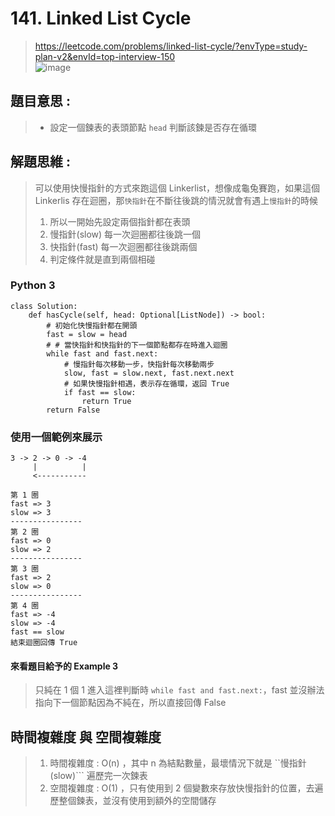 # 141. Linked List Cycle
> https://leetcode.com/problems/linked-list-cycle/?envType=study-plan-v2&envId=top-interview-150  
> ![image](https://github.com/Ricky7737/DataAnalysisAndLearning/assets/58324475/3ce05ecd-dac6-4014-afd1-c0092fbbddf8)
## 題目意思 : 
> * 設定一個鍊表的表頭節點 ```head``` 判斷該鍊是否存在循環  
## 解題思維 :
> 可以使用快慢指針的方式來跑這個 Linkerlist，想像成龜兔賽跑，如果這個 Linkerlis 存在迴圈，那```快指針```在不斷往後跳的情況就會有遇上```慢指針```的時候
> 1. 所以一開始先設定兩個指針都在表頭
> 2. 慢指針(slow) 每一次迴圈都往後跳一個
> 3. 快指針(fast) 每一次迴圈都往後跳兩個
> 4. 判定條件就是直到兩個相碰
### Python 3 
```
class Solution:
    def hasCycle(self, head: Optional[ListNode]) -> bool:
        # 初始化快慢指針都在開頭
        fast = slow = head
        # # 當快指針和快指針的下一個節點都存在時進入迴圈 
        while fast and fast.next:
            # 慢指針每次移動一步，快指針每次移動兩步
            slow, fast = slow.next, fast.next.next
            # 如果快慢指針相遇，表示存在循環，返回 True
            if fast == slow:
                return True
        return False
```
### 使用一個範例來展示
```
3 -> 2 -> 0 -> -4 
     |          |
     <-----------

第 1 圈
fast => 3
slow => 3
----------------
第 2 圈
fast => 0
slow => 2
----------------
第 3 圈
fast => 2
slow => 0
----------------
第 4 圈
fast => -4
slow => -4
fast == slow
結束迴圈回傳 True
```
#### 來看題目給予的 Example 3
> 只純在 1 個 1
> 進入這裡判斷時 ```while fast and fast.next:```，fast 並沒辦法指向下一個節點因為不純在，所以直接回傳 False

## 時間複雜度 與 空間複雜度
> 1. 時間複雜度 : O(n) ，其中 n 為結點數量，最壞情況下就是 ``慢指針(slow)``` 遍歷完一次鍊表
> 2. 空間複雜度 : O(1) ，只有使用到 2 個變數來存放快慢指針的位置，去遍歷整個鍊表，並沒有使用到額外的空間儲存


